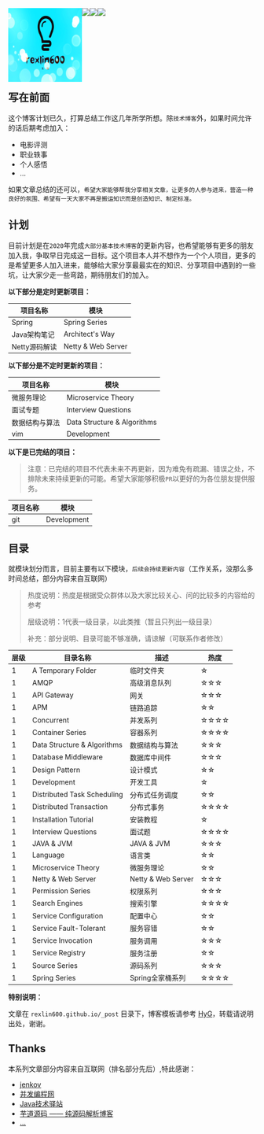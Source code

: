 <div align="center">    
 <img src="logo.png" width = "150" height = "150" alt="rexlin600" align=left />
 <img src="https://travis-ci.org/rexlin600/rexlin600.github.io.svg?branch=master" align=left />
 <img src="https://img.shields.io/github/repo-size/rexlin600/rexlin600.github.io.svg" align=left />
 <img src="https://img.shields.io/github/license/rexlin600/rexlin600.github.io.svg" align=left />
</div>
<br/>
<br/>
<br/>
<br/>
<br/>
<br/>
<br/>
<br/>

## 写在前面

这个博客计划已久，打算总结工作这几年所学所想。除`技术博客`外，如果时间允许的话后期考虑加入：

- 电影评测
- 职业轶事
- 个人感悟
- ...

如果文章总结的还可以，`希望大家能够帮我分享相关文章，让更多的人参与进来，营造一种良好的氛围、希望有一天大家不再是搬运知识而是创造知识、制定标准。`

## 计划

目前计划是在`2020`年完成`大部分基本技术博客`的更新内容，也希望能够有更多的朋友加入我，争取早日完成这一目标。这个项目本人并不想作为一个个人项目，更多的是希望更多人加入进来，能够给大家分享最最实在的知识、分享项目中遇到的一些坑，让大家少走一些弯路，期待朋友们的加入。

**以下部分是定时更新项目：**

| 项目名称      | 模块               |
| ------------- | ------------------ |
| Spring        | Spring Series      |
| Java架构笔记  | Architect's Way    |
| Netty源码解读 | Netty & Web Server |

**以下部分是不定时更新的项目：**

| 项目名称       | 模块                        |
| -------------- | --------------------------- |
| 微服务理论     | Microservice Theory         |
| 面试专题       | Interview Questions         |
| 数据结构与算法 | Data Structure & Algorithms |
| vim            | Development                 |

**以下是已完结的项目：**

> 注意：已完结的项目不代表未来不再更新，因为难免有疏漏、错误之处，不排除未来持续更新的可能。希望大家能够积极`PR`以更好的为各位朋友提供服务。

| 项目名称 | 模块        |
| -------- | ----------- |
| git      | Development |

## 目录

就模块划分而言，目前主要有以下模块，`后续会持续更新内容`（工作关系，没那么多时间总结，部分内容来自互联网）

> 热度说明：热度是根据受众群体以及大家比较关心、问的比较多的内容给的参考
> 
> 层级说明：1代表一级目录，以此类推（暂且只列出一级目录）
> 
> 补充：部分说明、目录可能不够准确，请谅解（可联系作者修改）

| 层级 | 目录名称                    | 描述               | 热度 |
| ---- | --------------------------- | ------------------ | ---- |
| 1    | A Temporary Folder          | 临时文件夹         | ☆    |
| 1    | AMQP                        | 高级消息队列       | ☆☆☆  |
| 1    | API Gateway                 | 网关               | ☆☆☆  |
| 1    | APM                         | 链路追踪           | ☆☆   |
| 1    | Concurrent                  | 并发系列           | ☆☆☆☆ |
| 1    | Container Series            | 容器系列           | ☆☆☆☆ |
| 1    | Data Structure & Algorithms | 数据结构与算法     | ☆☆☆  |
| 1    | Database Middleware         | 数据库中间件       | ☆☆☆  |
| 1    | Design Pattern              | 设计模式           | ☆☆   |
| 1    | Development                 | 开发工具           | ☆    |
| 1    | Distributed Task Scheduling | 分布式任务调度     | ☆☆   |
| 1    | Distributed Transaction     | 分布式事务         | ☆☆☆☆ |
| 1    | Installation Tutorial       | 安装教程           | ☆    |
| 1    | Interview Questions         | 面试题             | ☆☆☆☆ |
| 1    | JAVA & JVM                  | JAVA & JVM         | ☆☆☆  |
| 1    | Language                    | 语言类             | ☆☆   |
| 1    | Microservice Theory         | 微服务理论         | ☆☆   |
| 1    | Netty & Web Server          | Netty & Web Server | ☆☆☆  |
| 1    | Permission Series           | 权限系列           | ☆☆☆  |
| 1    | Search Engines              | 搜索引擎           | ☆☆☆☆ |
| 1    | Service Configuration       | 配置中心           | ☆☆   |
| 1    | Service Fault-Tolerant      | 服务容错           | ☆☆   |
| 1    | Service Invocation          | 服务调用           | ☆☆☆  |
| 1    | Service Registry            | 服务注册           | ☆☆   |
| 1    | Source Series               | 源码系列           | ☆☆☆  |
| 1    | Spring Series               | Spring全家桶系列   | ☆☆☆☆ |

**特别说明：** 

文章在 `rexlin600.github.io/_post` 目录下，博客模板请参考 [HyG](https://github.com/gaohaoyang)，转载请说明出处，谢谢。

## Thanks

本系列文章部分内容来自互联网（排名部分先后）,特此感谢：

- [jenkov](http://tutorials.jenkov.com/)
- [并发编程网](http://ifeve.com/)
- [Java技术驿站](http://cmsblogs.com/)
- [芋道源码 —— 纯源码解析博客](http://www.iocoder.cn/)
- [...](https://github.com/rexlin600/rexlin600.github.io)